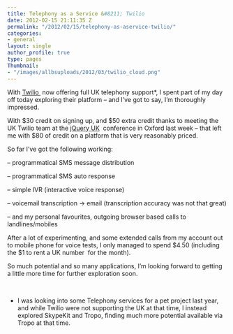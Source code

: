 ```yaml
---
title: Telephony as a Service &#8211; Twilio
date: 2012-02-15 21:11:35 Z
permalink: "/2012/02/15/telephony-as-aservice-twilio/"
categories:
- general
layout: single
author_profile: true
type: pages
Thumbnail:
- "/images/allbsuploads/2012/03/twilio_cloud.png"
---
```


With <a title="https://www.twilio.com" href="https://www.twilio.com" target="_blank">Twilio </a> now offering full UK telephony support*, I spent part of my day off today exploring their platform &#8211; and I&#8217;ve got to say, I&#8217;m thoroughly impressed.

With $30 credit on signing up, and $50 extra credit thanks to meeting the UK Twilio team at the <a title="http://events.jquery.org/2012/uk/" href="http://events.jquery.org/2012/uk/" target="_blank">jQuery UK</a>  conference in Oxford last week &#8211; that left me with $80 of credit on a platform that is very reasonably priced.

So far I&#8217;ve got the following working:

&#8211; programmatical SMS message distribution

&#8211; programmatical SMS auto response

&#8211; simple IVR (interactive voice response)

&#8211; voicemail transcription -> email (transcription accuracy was not that great)

&#8211; and my personal favourites, outgoing browser based calls to landlines/mobiles

After a lot of experimenting, and some extended calls from my account out to mobile phone for voice tests, I only managed to spend $4.50 (including the $1 to rent a UK number  for the month).

So much potential and so many applications, I&#8217;m looking forward to getting a little more time for further exploration soon.

&nbsp;

* I was looking into some Telephony services for a pet project last year, and while Twilio were not supporting the UK at that time, I instead explored SkypeKit and Tropo, finding much more potential available via Tropo at that time.
